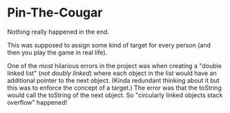 # Pin-The-Cougar

Nothing really happened in the end.

This was supposed to assign some kind of target for every person (and then you play the game in real life).

One of the most hilarious errors in the project was when creating a "double linked list" (_not doubly linked_) where each object in the list would have an additional pointer to the next object. (Kinda redundant thinking about it but this was to enforce the concept of a target.) The error was that the toString would call the toString of the next object. So "circularly linked objects stack overflow" happened!
